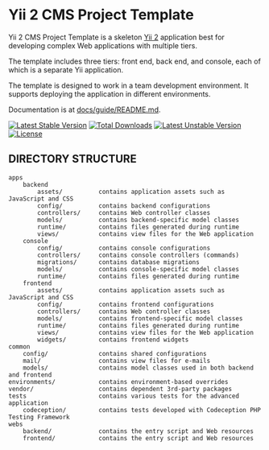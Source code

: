 Yii 2 CMS Project Template
===============================

Yii 2 CMS Project Template is a skeleton [Yii 2](http://www.yiiframework.com/) application best for
developing complex Web applications with multiple tiers.

The template includes three tiers: front end, back end, and console, each of which
is a separate Yii application.

The template is designed to work in a team development environment. It supports
deploying the application in different environments.

Documentation is at [docs/guide/README.md](docs/guide/README.md).

[![Latest Stable Version](https://poser.pugx.org/jonneyless/yii2-app-cms/v/stable.png)](https://packagist.org/packages/jonneyless/yii2-app-cms)
[![Total Downloads](https://poser.pugx.org/jonneyless/yii2-app-cms/downloads.png)](https://packagist.org/packages/jonneyless/yii2-app-cms)
[![Latest Unstable Version](https://poser.pugx.org/jonneyless/yii2-app-cms/v/unstable.svg)](https://packagist.org/packages/jonneyless/yii2-wechat-sdk)
[![License](https://poser.pugx.org/jonneyless/yii2-app-cms/license.svg)](https://packagist.org/packages/jonneyless/yii2-wechat-sdk)

DIRECTORY STRUCTURE
-------------------

```
apps
    backend
        assets/          contains application assets such as JavaScript and CSS
        config/          contains backend configurations
        controllers/     contains Web controller classes
        models/          contains backend-specific model classes
        runtime/         contains files generated during runtime
        views/           contains view files for the Web application
    console
        config/          contains console configurations
        controllers/     contains console controllers (commands)
        migrations/      contains database migrations
        models/          contains console-specific model classes
        runtime/         contains files generated during runtime
    frontend
        assets/          contains application assets such as JavaScript and CSS
        config/          contains frontend configurations
        controllers/     contains Web controller classes
        models/          contains frontend-specific model classes
        runtime/         contains files generated during runtime
        views/           contains view files for the Web application
        widgets/         contains frontend widgets
common
    config/              contains shared configurations
    mail/                contains view files for e-mails
    models/              contains model classes used in both backend and frontend
environments/            contains environment-based overrides
vendor/                  contains dependent 3rd-party packages
tests                    contains various tests for the advanced application
    codeception/         contains tests developed with Codeception PHP Testing Framework
webs
    backend/             contains the entry script and Web resources
    frontend/            contains the entry script and Web resources
```
